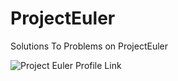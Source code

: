 ProjectEuler
============

Solutions To Problems on ProjectEuler

![Project Euler Profile Link](http://projecteuler.net/profile/axe_code.png "Project Euler Profile Link")


